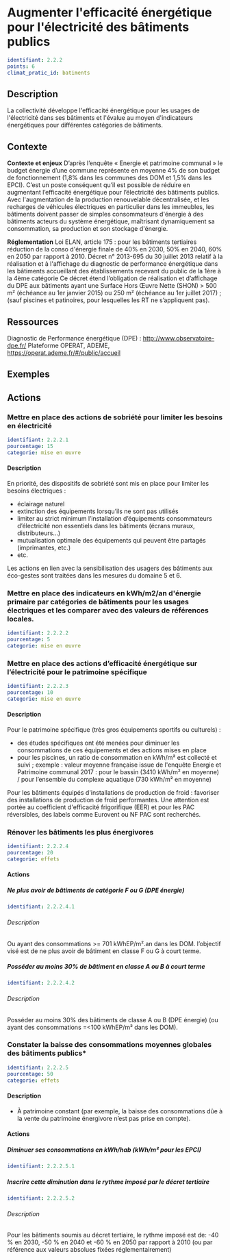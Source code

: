# Augmenter l'efficacité énergétique pour l'électricité des bâtiments publics
```yaml
identifiant: 2.2.2
points: 6
climat_pratic_id: batiments
```
## Description
La collectivité développe l'efficacité énergétique pour les usages de l'électricité dans ses bâtiments et l'évalue au moyen d'indicateurs énergétiques pour différentes catégories de bâtiments.

## Contexte
**Contexte et enjeux**
D’après l’enquête « Energie et patrimoine communal » le budget énergie d’une commune représente en moyenne 4% de son budget de fonctionnement (1,8% dans les communes des DOM et 1,5% dans les EPCI). C’est un poste conséquent qu’il est possible de réduire en augmentant l’efficacité énergétique pour l’électricité des bâtiments publics.
Avec l'augmentation de la production renouvelable décentralisée, et les recharges de véhicules électriques en particulier dans les immeubles, les bâtiments doivent passer de simples consommateurs d'énergie à des bâtiments acteurs du système énergétique, maîtrisant dynamiquement sa consommation, sa production et son stockage d'énergie.

**Réglementation**
Loi ELAN, article 175 : pour les bâtiments tertiaires réduction de la conso d'énergie finale de 40% en 2030, 50% en 2040, 60% en 2050 par rapport à 2010.
Décret n° 2013-695 du 30 juillet 2013 relatif à la réalisation et à l'affichage du diagnostic de performance énergétique dans les bâtiments accueillant des établissements recevant du public de la 1ère à la 4ème catégorie
Ce décret étend l’obligation de réalisation et d’affichage du DPE aux bâtiments ayant une Surface Hors Œuvre Nette (SHON) &gt; 500 m² (échéance au 1er janvier 2015) ou 250 m² (échéance au 1er juillet 2017) ; (sauf piscines et patinoires, pour lesquelles les RT ne s’appliquent pas).

## Ressources
Diagnostic de Performance énergétique (DPE) : <a href="http://www.observatoire-dpe.fr/">http://www.observatoire-dpe.fr/</a>
Plateforme OPERAT, ADEME, <a href="https://operat.ademe.fr/#/public/accueil">https://operat.ademe.fr/#/public/accueil</a>

## Exemples


## Actions
### Mettre en place des actions de sobriété pour limiter les besoins en électricité
```yaml
identifiant: 2.2.2.1
pourcentage: 15
categorie: mise en œuvre
```
#### Description
En priorité, des dispositifs de sobriété sont mis en place pour limiter les besoins électriques :
- éclairage naturel
- extinction des équipements lorsqu’ils ne sont pas utilisés
- limiter au strict minimum l’installation d’équipements consommateurs d’électricité non essentiels dans les bâtiments (écrans muraux, distributeurs…)
- mutualisation optimale des équipements qui peuvent être partagés (imprimantes, etc.) 
-	etc.

Les actions en lien avec la sensibilisation des usagers des bâtiments aux éco-gestes sont traitées dans les mesures du domaine 5 et 6.



### Mettre en place des indicateurs en kWh/m2/an d'énergie primaire par catégories de bâtiments pour les usages électriques et les comparer avec des valeurs de références locales.
```yaml
identifiant: 2.2.2.2
pourcentage: 5
categorie: mise en œuvre
```

### Mettre en place des actions d’efficacité énergétique sur l’électricité pour le patrimoine spécifique
```yaml
identifiant: 2.2.2.3
pourcentage: 10
categorie: mise en œuvre
```
#### Description
Pour le patrimoine spécifique (très gros équipements sportifs ou culturels) :
- des études spécifiques ont été menées pour diminuer les consommations de ces équipements et des actions mises en place
- pour les piscines, un ratio de consommation en kWh/m² est collecté et suivi ; exemple : valeur moyenne française issue de l'enquête Energie et Patrimoine communal 2017 : pour le bassin (3410 kWh/m² en moyenne) / pour l’ensemble du complexe aquatique (730 kWh/m² en moyenne)

Pour les bâtiments équipés d'installations de production de froid : favoriser des installations de production de froid performantes. Une attention est portée au coefficient d'efficacité frigorifique (EER) et pour les PAC réversibles, des labels comme Eurovent ou NF PAC sont recherchés. 

### Rénover les bâtiments les plus énergivores
```yaml
identifiant: 2.2.2.4
pourcentage: 20
categorie: effets
```
#### Actions
##### Ne plus avoir de bâtiments de catégorie F ou G (DPE énergie)
```yaml
identifiant: 2.2.2.4.1
```
###### Description
Ou ayant des consommations >= 701 kWhEP/m².an dans les DOM. l’objectif visé est de ne plus avoir de bâtiment en classe F ou G à court terme.

##### Posséder au moins 30% de bâtiment en classe A ou B à court terme
```yaml
identifiant: 2.2.2.4.2
```
###### Description
Posséder au moins 30% des bâtiments de classe A ou B (DPE énergie) (ou ayant des consommations =<100 kWhEP/m² dans les DOM).


### Constater la baisse des consommations moyennes globales des bâtiments publics*
```yaml
identifiant: 2.2.2.5
pourcentage: 50
categorie: effets
```
#### Description
* À patrimoine constant (par exemple, la baisse des consommations dûe à la vente du patrimoine énergivore n’est pas prise en compte).

#### Actions
##### Diminuer ses consommations en kWh/hab (kWh/m² pour les EPCI)
```yaml
identifiant: 2.2.2.5.1
```

##### Inscrire cette diminution dans le rythme imposé par le décret tertiaire
```yaml
identifiant: 2.2.2.5.2
```
###### Description
Pour les bâtiments soumis au décret tertiaire, le rythme imposé est de: -40 % en 2030, -50 % en 2040 et -60 % en 2050 par rapport à 2010 (ou par référence aux valeurs absolues fixées réglementairement)
